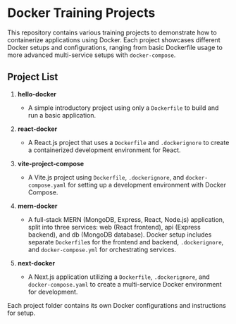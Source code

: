 # Docker Training Projects

This repository contains various training projects to demonstrate how to containerize applications using Docker. Each project showcases different Docker setups and configurations, ranging from basic Dockerfile usage to more advanced multi-service setups with `docker-compose`.

## Project List

1. **hello-docker**
   - A simple introductory project using only a `Dockerfile` to build and run a basic application.

2. **react-docker**
   - A React.js project that uses a `Dockerfile` and `.dockerignore` to create a containerized development environment for React.

3. **vite-project-compose**
   - A Vite.js project using `Dockerfile`, `.dockerignore`, and `docker-compose.yaml` for setting up a development environment with Docker Compose.

4. **mern-docker**
   - A full-stack MERN (MongoDB, Express, React, Node.js) application, split into three services: web (React frontend), api (Express backend), and db (MongoDB database). Docker setup includes separate `Dockerfile`s for the frontend and backend, `.dockerignore`, and `docker-compose.yml` for orchestrating services.

5. **next-docker**
   - A Next.js application utilizing a `Dockerfile`, `.dockerignore`, and `docker-compose.yaml` to create a multi-service Docker environment for development.

Each project folder contains its own Docker configurations and instructions for setup.
